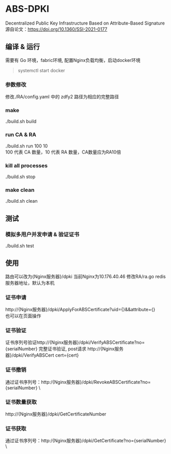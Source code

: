 # ABS-DPKI
Decentralized Public Key Infrastructure Based on Attribute-Based Signature \
源自论文：https://doi.org/10.1360/SSI-2021-0177

## 编译 & 运行
需要有 Go 环境，fabric环境, 配置Nginx负载均衡，启动docker环境
> systemctl start docker
### 参数修改
修改./RA/config.yaml 中的 zdfy2 路径为相应的完整路径
### make
./build.sh build

### run CA & RA
./build.sh run 100 10\
100 代表 CA 数量，10 代表 RA 数量，CA数量应为RA10倍

### kill all processes
./build.sh stop

### make clean
./build.sh clean

## 测试
### 模拟多用户并发申请 & 验证证书
./build.sh test

## 使用
路由可以改为{Nginx服务器}/dpki
当前Nginx为10.176.40.46
修改RA/ra.go redis服务器地址，默认为本机

### 证书申请
http://{Nginx服务器}/dpki/ApplyForABSCertificate?uid={}&&attribute={} \
也可以在页面操作

### 证书验证
证书序列号验证http://{Nginx服务器}/dpki/VerifyABSCertificate?no={serialNumber}
完整证书验证, post请求 http://{Nginx服务器}/dpki/VerifyABSCert cert={cert}

### 证书撤销
通过证书序列号：http:/{Nginx服务器}/dpki/RevokeABSCertificate?no={serialNumber} \

### 证书数量获取
http://{Nginx服务器}/dpki/GetCertificateNumber

### 证书获取
通过证书序列号：http:/{Nginx服务器}/dpki/GetCertificate?no={serialNumber} \
